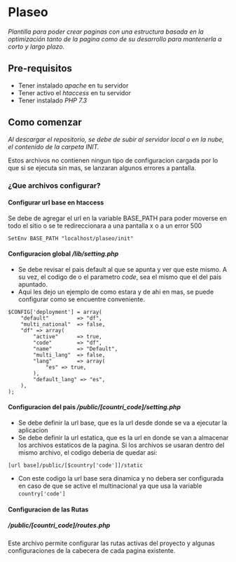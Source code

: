 # Plaseo
_Plantilla para poder crear paginas con una estructura basada en la optimización tanto de la pagina como de su desarrollo para mantenerla a corto y largo plazo._

## Pre-requisitos
* Tener instalado _apache_ en tu servidor
* Tener activo el _htaccess_ en tu servidor
* Tener instalado _PHP 7.3_

## Como comenzar
_Al descargar el repositorio, se debe de subir al servidor local o en la nube, el contenido de la carpeta INIT._

Estos archivos no contienen ningun tipo de configuracion cargada por lo que si se ejecuta sin mas, se lanzaran algunos errores a pantalla.

### ¿Que archivos configurar?
#### Configurar url base en htaccess
Se debe de agregar el url en la variable BASE_PATH para poder moverse en todo el sitio o se te redireccionara a una pantalla x o a un error 500
```
SetEnv BASE_PATH "localhost/plaseo/init"
```

#### Configuracion global _/lib/setting.php_
* Se debe revisar el pais default al que se apunta y ver que este mismo. A su vez, el codigo de o el parametro _code_, sea el mismo que el del pais apuntado.
* Aqui les dejo un ejemplo de como estara y de ahi en mas, se puede configurar como se encuentre conveniente. 
```
$CONFIG['deployment'] = array(
    "default"         => "df",
    "multi_national"  => false,
    "df" => array(
        "active"      => true,
        "code"        => "df",
        "name"        => "Default",
        "multi_lang"  => false,
        "lang"        => array(
            "es" => true,
        ),
        "default_lang" => "es",
    ),
);
```

#### Configuracion del pais _/public/[countri_code]/setting.php_
* Se debe definir la url base, que es la url desde donde se va a ejecutar la aplicacion
* Se debe definir la url estatica, que es la url en donde se van a almacenar los archivos estaticos de la pagina. Si los archivos se usaran dentro del mismo archivo, el codigo deberia de quedar asi:
```
[url base]/public/[$country['code']]/static
```
* Con este codigo la url base sera dinamica y no debera ser configurada en caso de que se active el multinacional ya que usa la variable ``country['code']``

#### Configuracion de las Rutas 
##### _/public/[countri_code]/routes.php_
Este archivo permite configurar las rutas activas del proyecto y algunas configuraciones de la cabecera de cada pagina existente.


